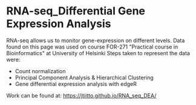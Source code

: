 # RNA-seq_Differential Gene Expression Analysis
RNA-seq allows us to monitor gene-expression on different levels. Data found on this page was used on course FOR-271 "Practical course in Bioinformatics" at University of Helsinki
Steps taken to represent the data were:
- Count normalization
- Principal Component Analysis & Hierarchical Clustering
- Gene differential expression analysis with edgeR

Work can be found at: https://jtiitto.github.io/RNA_seq_DEA/
